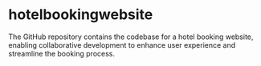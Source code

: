 # hotelbookingwebsite
 The GitHub repository contains the codebase for a hotel booking website, enabling collaborative development to enhance user experience and streamline the booking process.
